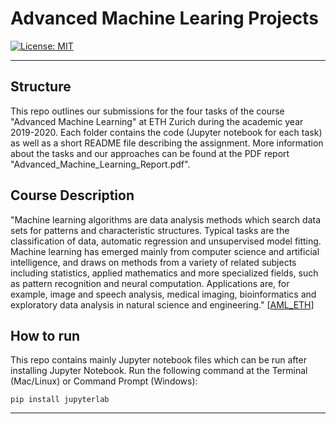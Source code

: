 # Advanced Machine Learing Projects

[![License: MIT](https://img.shields.io/badge/License-MIT-yellow.svg)](https://opensource.org/licenses/MIT)

---

## Structure

This repo outlines our submissions for the four tasks of the course "Advanced Machine Learning" at ETH Zurich during the academic year 2019-2020. Each folder contains the code (Jupyter notebook for each task) as well as a short README file describing the assignment. More information about the tasks and our approaches can be found at the PDF report "Advanced_Machine_Learning_Report.pdf". 

## Course Description

"Machine learning algorithms are data analysis methods which search data sets for patterns and characteristic structures. Typical tasks are the classification of data, automatic regression and unsupervised model fitting. Machine learning has emerged mainly from computer science and artificial intelligence, and draws on methods from a variety of related subjects including statistics, applied mathematics and more specialized fields, such as pattern recognition and neural computation. Applications are, for example, image and speech analysis, medical imaging, bioinformatics and exploratory data analysis in natural science and engineering." [[AML_ETH](https://ml2.inf.ethz.ch/courses/aml/)]

## How to run

This repo contains mainly Jupyter notebook files which can be run after installing Jupyter Notebook. Run the following command at the Terminal (Mac/Linux) or Command Prompt (Windows):

`pip install jupyterlab`

---
